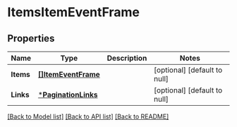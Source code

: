 # ItemsItemEventFrame

## Properties
Name | Type | Description | Notes
------------ | ------------- | ------------- | -------------
**Items** | [**[]ItemEventFrame**](Item[EventFrame].md) |  | [optional] [default to null]
**Links** | [***PaginationLinks**](PaginationLinks.md) |  | [optional] [default to null]

[[Back to Model list]](../README.md#documentation-for-models) [[Back to API list]](../README.md#documentation-for-api-endpoints) [[Back to README]](../README.md)


